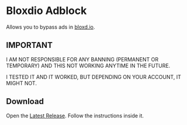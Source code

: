 # Bloxdio Adblock
Allows you to bypass ads in [bloxd.io](bloxd.io).

## IMPORTANT
I AM NOT RESPONSIBLE FOR ANY BANNING (PERMANENT OR TEMPORARY) AND THIS NOT WORKING ANYTIME IN THE FUTURE.

I TESTED IT AND IT WORKED, BUT DEPENDING ON YOUR ACCOUNT, IT MIGHT NOT.

## Download
Open the [Latest Release](https://github.com/InsanePowerTrip/Bloxdio_Adblock/releases/latest). Follow the instructions inside it.
